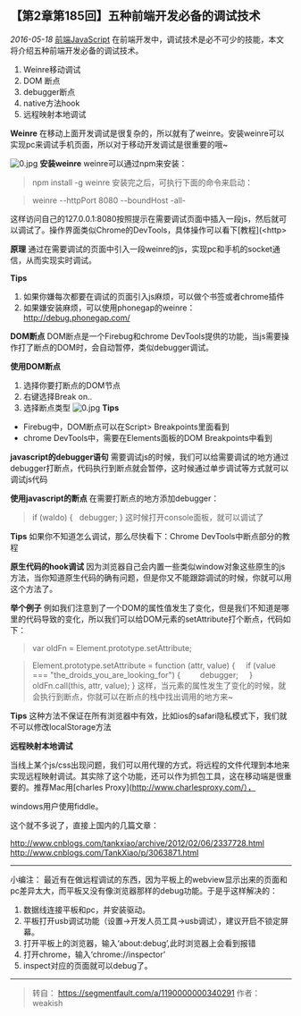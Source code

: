##  【第2章第185回】五种前端开发必备的调试技术

 *2016-05-18*  [前端JavaScript]()
在前端开发中，调试技术是必不可少的技能，本文将介绍五种前端开发必备的调试技术。

1. Weinre移动调试
2. DOM 断点
3. debugger断点
4. native方法hook
5. 远程映射本地调试

**Weinre**
在移动上面开发调试是很复杂的，所以就有了weinre。安装weinre可以实现pc来调试手机页面，所以对于移动开发调试是很重要的哦~

![0.jpg](https://cdn.jsdelivr.net/gh/hjb2722404/myimg/20201218135802.jpg)
**安装weinre**
weinre可以通过npm来安装：

> npm install -g weinre
安装完之后，可执行下面的命令来启动：

> weinre --httpPort 8080 --boundHost -all-

这样访问自己的127.0.0.1:8080按照提示在需要调试页面中插入一段js，然后就可以调试了。操作界面类似Chrome的DevTools，具体操作可以看下[教程](<http<a rel="nofollow" href=""></a>>

**原理**
通过在需要调试的页面中引入一段weinre的js，实现pc和手机的socket通信，从而实现实时调试。

**Tips**
1. 如果你嫌每次都要在调试的页面引入js麻烦，可以做个书签或者chrome插件
2. 如果嫌安装麻烦，可以使用phonegap的weinre：http://debug.phonegap.com/

**DOM断点**
DOM断点是一个Firebug和chrome DevTools提供的功能，当js需要操作打了断点的DOM时，会自动暂停，类似debugger调试。

**使用DOM断点**
1. 选择你要打断点的DOM节点
2. 右键选择Break on..
3. 选择断点类型
![0.jpg](https://cdn.jsdelivr.net/gh/hjb2722404/myimg/20201218135841.jpg)
**Tips**

- Firebug中，DOM断点可以在Script> Breakpoints里面看到
- chrome DevTools中，需要在Elements面板的DOM Breakpoints中看到

**javascript的debugger语句**
需要调试js的时候，我们可以给需要调试的地方通过debugger打断点，代码执行到断点就会暂停，这时候通过单步调试等方式就可以调试js代码

**使用javascript的断点**
在需要打断点的地方添加debugger：

> if (waldo) {
>   debugger;
> }
这时候打开console面板，就可以调试了

**Tips**
如果你不知道怎么调试，那么尽快看下：Chrome DevTools中断点部分的教程

**原生代码的hook调试**
因为浏览器自己会内置一些类似window对象这些原生的js方法，当你知道原生代码的确有问题，但是你又不能跟踪调试的时候，你就可以用这个方法了。

**举个例子**
例如我们注意到了一个DOM的属性值发生了变化，但是我们不知道是哪里的代码导致的变化，所以我们可以给DOM元素的setAttribute打个断点，代码如下：

> var oldFn = Element.prototype.setAttribute;

> Element.prototype.setAttribute = function (attr, value) {
>     if (value === "the_droids_you_are_looking_for") {
>         debugger;
>     }
>     oldFn.call(this, attr, value);
> }
这样，当元素的属性发生了变化的时候，就会执行到断点，你就可以在断点的栈中找出调用的地方来~

**Tips**
这种方法不保证在所有浏览器中有效，比如ios的safari隐私模式下，我们就不可以修改localStorage方法

**远程映射本地调试**

当线上某个js/css出现问题，我们可以用代理的方式，将远程的文件代理到本地来实现远程映射调试。其实除了这个功能，还可以作为抓包工具，这在移动端是很重要的。推荐Mac用[charles Proxy](http://www.charlesproxy.com/），

windows用户使用fiddle。

这个就不多说了，直接上国内的几篇文章：

http://www.cnblogs.com/tankxiao/archive/2012/02/06/2337728.html
http://www.cnblogs.com/TankXiao/p/3063871.html

* * *

小编注：
最近有在做远程调试的东西，因为平板上的webview显示出来的页面和pc差异太大，而平板又没有像浏览器那样的debug功能。于是乎这样解决的：
1. 数据线连接平板和pc，并安装驱动。
2. 平板打开usb调试功能（设置->开发人员工具->usb调试），建议开启不锁定屏幕。
3. 打开平板上的浏览器，输入‘about:debug’,此时浏览器上会看到报错
4. 打开chrome，输入‘chrome://inspector’
5. inspect对应的页面就可以debug了。

* * *

> 转自： https://segmentfault.com/a/1190000000340291
> 作者： weakish

 